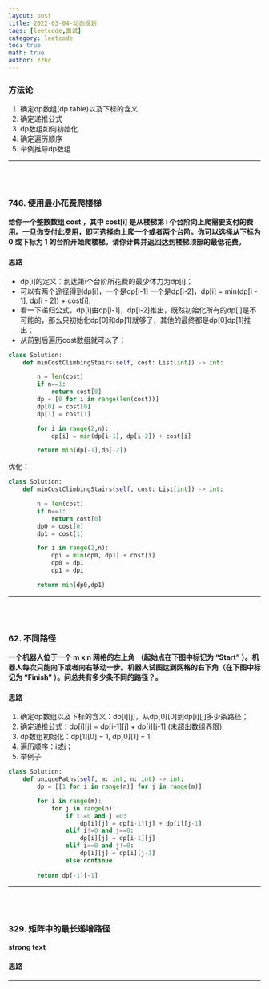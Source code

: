 ```yaml
---
layout: post
title: 2022-03-04-动态规划
tags: [leetcode,面试]
category: leetcode
toc: true
math: true
author: zzhc
---
```


### 方法论
1. 确定dp数组(dp table)以及下标的含义
2. 确定递推公式
3. dp数组如何初始化
4. 确定遍历顺序
5. 举例推导dp数组


***
<br>

<br>


### 746. 使用最小花费爬楼梯

**给你一个整数数组 cost ，其中 cost[i] 是从楼梯第 i 个台阶向上爬需要支付的费用。一旦你支付此费用，即可选择向上爬一个或者两个台阶。你可以选择从下标为 0 或下标为 1 的台阶开始爬楼梯。请你计算并返回达到楼梯顶部的最低花费。**


#### 思路

-  dp[i]的定义：到达第i个台阶所花费的最少体⼒为dp[i]；
-  可以有两个途径得到dp[i]，⼀个是dp[i-1] ⼀个是dp[i-2]，dp[i] = min(dp[i - 1], dp[i - 2]) + cost[i];
-  看⼀下递归公式，dp[i]由dp[i-1]，dp[i-2]推出，既然初始化所有的dp[i]是不可能的，那么只初始化dp[0]和dp[1]就够了，其他的最终都是dp[0]dp[1]推出；
-  从前到后遍历cost数组就可以了；



```python
class Solution:
    def minCostClimbingStairs(self, cost: List[int]) -> int:

        n = len(cost)
        if n==1:
            return cost[0]
        dp = [0 for i in range(len(cost))]
        dp[0] = cost[0]
        dp[1] = cost[1]

        for i in range(2,n):
            dp[i] = min(dp[i-1], dp[i-2]) + cost[i]

        return min(dp[-1],dp[-2])
```

优化：

```python 
class Solution:
    def minCostClimbingStairs(self, cost: List[int]) -> int:

        n = len(cost)
        if n==1:
            return cost[0]
        dp0 = cost[0]
        dp1 = cost[1]

        for i in range(2,n):
            dpi = min(dp0, dp1) + cost[i]
            dp0 = dp1
            dp1 = dpi

        return min(dp0,dp1)
```



***
<br>

<br>




### 62. 不同路径

**一个机器人位于一个 m x n 网格的左上角 （起始点在下图中标记为 “Start” ）。机器人每次只能向下或者向右移动一步。机器人试图达到网格的右下角（在下图中标记为 “Finish” ）。问总共有多少条不同的路径？。**


#### 思路
1. 确定dp数组以及下标的含义：dp[i][j]，从dp[0][0]到dp[i][j]多少条路径；
2. 确定递推公式：dp[i][j] = dp[i-1][j] + dp[i][j-1] (未超出数组界限);
3. dp数组初始化：dp[1][0] = 1, dp[0][1] = 1;
4. 遍历顺序：i或j；
5. 举例子

```python
class Solution:
    def uniquePaths(self, m: int, n: int) -> int:
        dp = [[1 for i in range(n)] for j in range(m)]

        for i in range(m):
            for j in range(n):
                if i!=0 and j!=0:
                    dp[i][j] = dp[i-1][j] + dp[i][j-1]
                elif i!=0 and j==0:
                    dp[i][j] = dp[i-1][j]
                elif i==0 and j!=0:
                    dp[i][j] = dp[i][j-1]
                else:continue
                
        return dp[-1][-1]
```







***
<br>

<br>







### 329. 矩阵中的最长递增路径

**strong text**


#### 思路









***
<br>

<br>